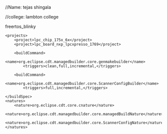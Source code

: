 //Name: tejas shingala

//college: lambton college

<projectDescription>
	<name>freertos_blinky</name>
	
	<projects>
		<project>lpc_chip_175x_6x</project>
		<project>lpc_board_nxp_lpcxpresso_1769</project>

		<buildCommand>
			<name>org.eclipse.cdt.managedbuilder.core.genmakebuilder</name>
			<triggers>clean,full,incremental,</triggers>
		
		<buildCommand>
			<name>org.eclipse.cdt.managedbuilder.core.ScannerConfigBuilder</name>
			<triggers>full,incremental,</triggers>

	</buildSpec>
	<natures>
		<nature>org.eclipse.cdt.core.cnature</nature>
		<nature>org.eclipse.cdt.managedbuilder.core.managedBuildNature</nature>
		<nature>org.eclipse.cdt.managedbuilder.core.ScannerConfigNature</nature>
	</natures>
</projectDescription>

